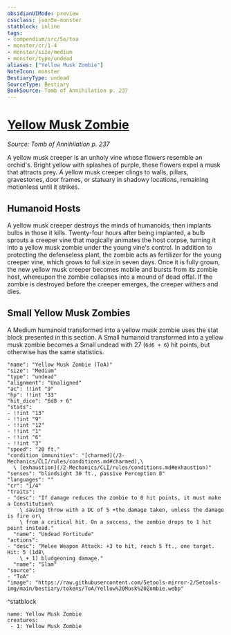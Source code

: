 ```yaml
---
obsidianUIMode: preview
cssclass: json5e-monster
statblock: inline
tags:
- compendium/src/5e/toa
- monster/cr/1-4
- monster/size/medium
- monster/type/undead
aliases: ["Yellow Musk Zombie"]
NoteIcon: monster
BestiaryType: undead
SourceType: Bestiary
BookSource: Tomb of Annihilation p. 237
---
```

# [Yellow Musk Zombie](2-Mechanics/CLI/bestiary/undead/yellow-musk-zombie-toa.md)
*Source: Tomb of Annihilation p. 237*  

A yellow musk creeper is an unholy vine whose flowers resemble an orchid's. Bright yellow with splashes of purple, these flowers expel a musk that attracts prey. A yellow musk creeper clings to walls, pillars, gravestones, door frames, or statuary in shadowy locations, remaining motionless until it strikes.

## Humanoid Hosts

A yellow musk creeper destroys the minds of humanoids, then implants bulbs in those it kills. Twenty-four hours after being implanted, a bulb sprouts a creeper vine that magically animates the host corpse, turning it into a yellow musk zombie under the young vine's control. In addition to protecting the defenseless plant, the zombie acts as fertilizer for the young creeper vine, which grows to full size in seven days. Once it is fully grown, the new yellow musk creeper becomes mobile and bursts from its zombie host, whereupon the zombie collapses into a mound of dead offal. If the zombie is destroyed before the creeper emerges, the creeper withers and dies.

## Small Yellow Musk Zombies

A Medium humanoid transformed into a yellow musk zombie uses the stat block presented in this section. A Small humanoid transformed into a yellow musk zombie becomes a Small undead with 27 (`6d6 + 6`) hit points, but otherwise has the same statistics.

```statblock
"name": "Yellow Musk Zombie (ToA)"
"size": "Medium"
"type": "undead"
"alignment": "Unaligned"
"ac": !!int "9"
"hp": !!int "33"
"hit_dice": "6d8 + 6"
"stats":
- !!int "13"
- !!int "9"
- !!int "12"
- !!int "1"
- !!int "6"
- !!int "3"
"speed": "20 ft."
"condition_immunities": "[charmed](/2-Mechanics/CLI/rules/conditions.md#charmed),\
  \ [exhaustion](/2-Mechanics/CLI/rules/conditions.md#exhaustion)"
"senses": "blindsight 30 ft., passive Perception 8"
"languages": ""
"cr": "1/4"
"traits":
- "desc": "If damage reduces the zombie to 0 hit points, it must make a Constitution\
    \ saving throw with a DC of 5 +the damage taken, unless the damage is fire or\
    \ from a critical hit. On a success, the zombie drops to 1 hit point instead."
  "name": "Undead Fortitude"
"actions":
- "desc": "Melee Weapon Attack: +3 to hit, reach 5 ft., one target. Hit: 5 (1d8\
    \ + 1) bludgeoning damage."
  "name": "Slam"
"source":
- "ToA"
"image": "https://raw.githubusercontent.com/5etools-mirror-2/5etools-img/main/bestiary/tokens/ToA/Yellow%20Musk%20Zombie.webp"
```
^statblock

```encounter-table
name: Yellow Musk Zombie
creatures:
 - 1: Yellow Musk Zombie
```